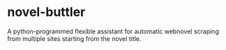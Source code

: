 # novel-buttler
A python-programmed flexible assistant for automatic webnovel scraping from multiple sites starting from the novel title. 
